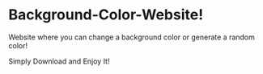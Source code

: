 # Background-Color-Website!
Website where you can change a background color or generate a random color!


Simply Download and Enjoy It!

